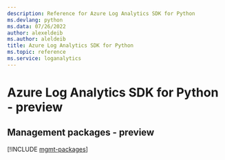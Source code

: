 ```yaml
---
description: Reference for Azure Log Analytics SDK for Python
ms.devlang: python
ms.data: 07/26/2022
author: alexeldeib
ms.author: aleldeib
title: Azure Log Analytics SDK for Python
ms.topic: reference
ms.service: loganalytics
---
```

# Azure Log Analytics SDK for Python - preview

## Management packages - preview
[!INCLUDE [mgmt-packages](log-analytics-mgmt-index.md)]